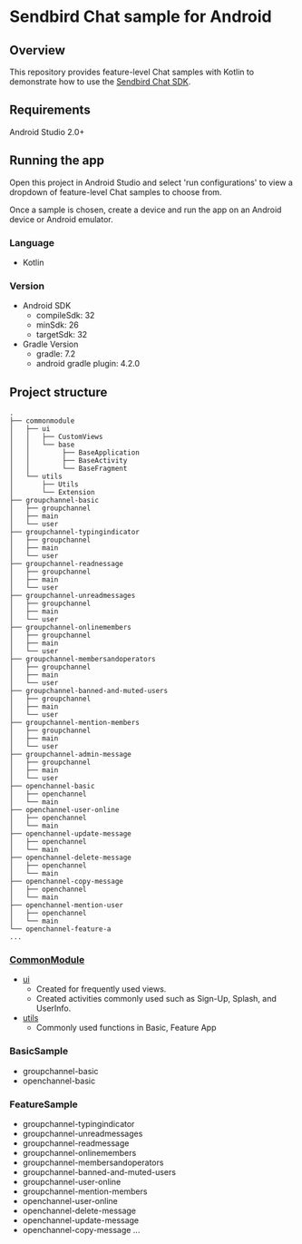 # Sendbird Chat sample for Android

## Overview

This repository provides feature-level Chat samples with Kotlin to demonstrate how to use
the [Sendbird Chat SDK](https://sendbird.com/docs/chat).

## Requirements

Android Studio 2.0+

## Running the app

Open this project in Android Studio and select 'run configurations' to view a dropdown of
feature-level Chat samples to choose from.

Once a sample is chosen, create a device and run the app on an Android device or Android emulator.

### Language

+ Kotlin

### Version

+ Android SDK
    + compileSdk: 32
    + minSdk: 26
    + targetSdk: 32
+ Gradle Version
    + gradle: 7.2
    + android gradle plugin: 4.2.0

## Project structure

```
.
├── commonmodule
│   ├── ui
│   │   ├── CustomViews
│   │   └── base
│   │        ├── BaseApplication
│   │        ├── BaseActivity
│   │        └── BaseFragment
│   └── utils
│       ├── Utils
│       └── Extension
├── groupchannel-basic
│   ├── groupchannel
│   ├── main
│   └── user
├── groupchannel-typingindicator
│   ├── groupchannel
│   ├── main
│   └── user
├── groupchannel-readnessage
│   ├── groupchannel
│   ├── main
│   └── user
├── groupchannel-unreadmessages
│   ├── groupchannel
│   ├── main
│   └── user
├── groupchannel-onlinemembers
│   ├── groupchannel
│   ├── main
│   └── user
├── groupchannel-membersandoperators
│   ├── groupchannel
│   ├── main
│   └── user
├── groupchannel-banned-and-muted-users
│   ├── groupchannel
│   ├── main
│   └── user
├── groupchannel-mention-members
│   ├── groupchannel
│   ├── main
│   └── user
├── groupchannel-admin-message
│   ├── groupchannel
│   ├── main
│   └── user
├── openchannel-basic
│   ├── openchannel
│   └── main
├── openchannel-user-online
│   ├── openchannel
│   └── main
├── openchannel-update-message
│   ├── openchannel
│   └── main
├── openchannel-delete-message
│   ├── openchannel
│   └── main
├── openchannel-copy-message
│   ├── openchannel
│   └── main
├── openchannel-mention-user
│   ├── openchannel
│   └── main
└── openchannel-feature-a
...

```

### [CommonModule](https://github.com/sendbird/sendbird-chat-sample-android/tree/main/commonmodule)

- [ui](https://github.com/sendbird/sendbird-chat-sample-android/tree/main/commonmodule/src/main/java/com/sendbird/chat/module/ui)
    - Created for frequently used views.
    - Created activities commonly used such as Sign-Up, Splash, and UserInfo.
- [utils](https://github.com/sendbird/examples-chat-ios/tree/main/CommonModule/CommonModule/View)
    - Commonly used functions in Basic, Feature App

### BasicSample

- groupchannel-basic
- openchannel-basic

### FeatureSample

- groupchannel-typingindicator
- groupchannel-unreadmessages
- groupchannel-readmessage
- groupchannel-onlinemembers
- groupchannel-membersandoperators
- groupchannel-banned-and-muted-users
- groupchannel-user-online
- groupchannel-mention-members
- openchannel-user-online
- openchannel-delete-message
- openchannel-update-message
- openchannel-copy-message ...